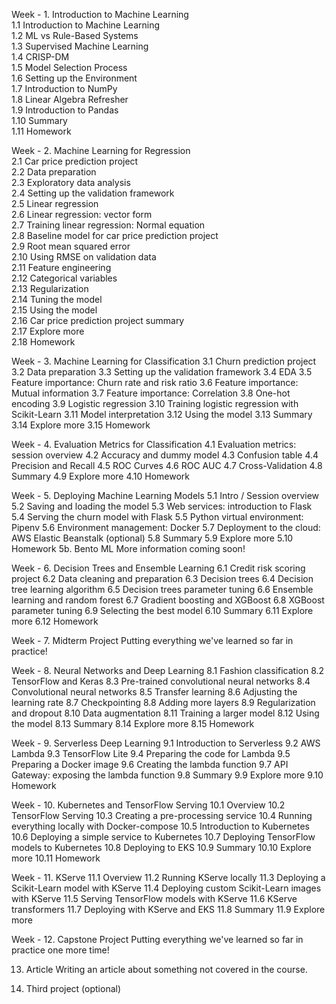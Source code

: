 Week - 1. Introduction to Machine Learning  
  1.1 Introduction to Machine Learning  
  1.2 ML vs Rule-Based Systems  
  1.3 Supervised Machine Learning  
  1.4 CRISP-DM  
  1.5 Model Selection Process  
  1.6 Setting up the Environment  
  1.7 Introduction to NumPy  
  1.8 Linear Algebra Refresher  
  1.9 Introduction to Pandas  
  1.10 Summary  
  1.11 Homework

Week - 2. Machine Learning for Regression  
  2.1 Car price prediction project  
  2.2 Data preparation  
  2.3 Exploratory data analysis  
  2.4 Setting up the validation framework  
  2.5 Linear regression  
  2.6 Linear regression: vector form  
  2.7 Training linear regression: Normal equation  
  2.8 Baseline model for car price prediction project  
  2.9 Root mean squared error  
  2.10 Using RMSE on validation data  
  2.11 Feature engineering  
  2.12 Categorical variables  
  2.13 Regularization  
  2.14 Tuning the model  
  2.15 Using the model  
  2.16 Car price prediction project summary  
  2.17 Explore more  
  2.18 Homework  

Week - 3. Machine Learning for Classification
3.1 Churn prediction project
3.2 Data preparation
3.3 Setting up the validation framework
3.4 EDA
3.5 Feature importance: Churn rate and risk ratio
3.6 Feature importance: Mutual information
3.7 Feature importance: Correlation
3.8 One-hot encoding
3.9 Logistic regression
3.10 Training logistic regression with Scikit-Learn
3.11 Model interpretation
3.12 Using the model
3.13 Summary
3.14 Explore more
3.15 Homework

Week - 4. Evaluation Metrics for Classification
4.1 Evaluation metrics: session overview
4.2 Accuracy and dummy model
4.3 Confusion table
4.4 Precision and Recall
4.5 ROC Curves
4.6 ROC AUC
4.7 Cross-Validation
4.8 Summary
4.9 Explore more
4.10 Homework

Week - 5. Deploying Machine Learning Models
5.1 Intro / Session overview
5.2 Saving and loading the model
5.3 Web services: introduction to Flask
5.4 Serving the churn model with Flask
5.5 Python virtual environment: Pipenv
5.6 Environment management: Docker
5.7 Deployment to the cloud: AWS Elastic Beanstalk (optional)
5.8 Summary
5.9 Explore more
5.10 Homework
5b. Bento ML
More information coming soon!

Week - 6. Decision Trees and Ensemble Learning
6.1 Credit risk scoring project
6.2 Data cleaning and preparation
6.3 Decision trees
6.4 Decision tree learning algorithm
6.5 Decision trees parameter tuning
6.6 Ensemble learning and random forest
6.7 Gradient boosting and XGBoost
6.8 XGBoost parameter tuning
6.9 Selecting the best model
6.10 Summary
6.11 Explore more
6.12 Homework

Week - 7. Midterm Project
Putting everything we've learned so far in practice!

Week - 8. Neural Networks and Deep Learning
8.1 Fashion classification
8.2 TensorFlow and Keras
8.3 Pre-trained convolutional neural networks
8.4 Convolutional neural networks
8.5 Transfer learning
8.6 Adjusting the learning rate
8.7 Checkpointing
8.8 Adding more layers
8.9 Regularization and dropout
8.10 Data augmentation
8.11 Training a larger model
8.12 Using the model
8.13 Summary
8.14 Explore more
8.15 Homework

Week - 9. Serverless Deep Learning
9.1 Introduction to Serverless
9.2 AWS Lambda
9.3 TensorFlow Lite
9.4 Preparing the code for Lambda
9.5 Preparing a Docker image
9.6 Creating the lambda function
9.7 API Gateway: exposing the lambda function
9.8 Summary
9.9 Explore more
9.10 Homework

Week - 10. Kubernetes and TensorFlow Serving
10.1 Overview
10.2 TensorFlow Serving
10.3 Creating a pre-processing service
10.4 Running everything locally with Docker-compose
10.5 Introduction to Kubernetes
10.6 Deploying a simple service to Kubernetes
10.7 Deploying TensorFlow models to Kubernetes
10.8 Deploying to EKS
10.9 Summary
10.10 Explore more
10.11 Homework

Week - 11. KServe
11.1 Overview
11.2 Running KServe locally
11.3 Deploying a Scikit-Learn model with KServe
11.4 Deploying custom Scikit-Learn images with KServe
11.5 Serving TensorFlow models with KServe
11.6 KServe transformers
11.7 Deploying with KServe and EKS
11.8 Summary
11.9 Explore more

Week - 12. Capstone Project
Putting everything we've learned so far in practice one more time!

13. Article
Writing an article about something not covered in the course.

14. Third project (optional)
